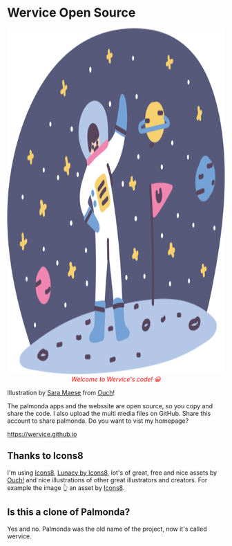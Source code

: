 # Wervice Open Source

<div align="center">
<img src="pluto-done.png" style="height:20vh;">
  <br>
  <i style="color:red;">
Welcome to Wervice's code! 😀
  </i>
</div>
  
Illustration by [Sara Maese](https://saramaese.com/) from [Ouch](https://www.icons8.com)!

The palmonda apps and the webssite are open source, so you copy and share the code. I also upload the multi media files on GitHub. Share this account to share palmonda.
Do you want to vist my homepage?

https://wervice.github.io


## Thanks to Icons8
I'm using [Icons8](https://www.icons8.com), [Lunacy by Icons8](https://www.icons8.com/lunacy), lot's of great, free and nice assets by [Ouch!](https://www.icons8.com/ouch) and nice illustrations of other great illustrators and creators. For example the image 👆 an asset by [Icons8](https://www.icons8.com).

## Is this a clone of Palmonda?
Yes and no. Palmonda was the old name of the project, now it's called wervice.
